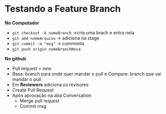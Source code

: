 # Testando a Feature Branch

**No Computador**
* `git checkout -b nomeBranch` ->cria uma brach e entra nela
* `git add nomeArquivo` -> adiciona na stage
* `git commit -m "msg"` -> commmita
* `git push origin nomeBranchNova`

**No github**
* Pull request > new
* Base: branch para onde quer mandar o pull e Compare: branch que vai mandar o pull
* Em **Reviewers** adiciona os revisores
* Create Pull Request
* Após aprovação na aba Conversation:
    - Merge pull request
    - Commit msg